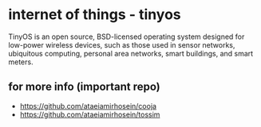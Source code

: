 # internet of things - tinyos  

TinyOS is an open source, BSD-licensed operating system designed for low-power wireless devices, such as those used in sensor networks, ubiquitous computing, personal area networks, smart buildings, and smart meters.  

## for more info (important repo)  

- https://github.com/ataeiamirhosein/cooja  
- https://github.com/ataeiamirhosein/tossim  

